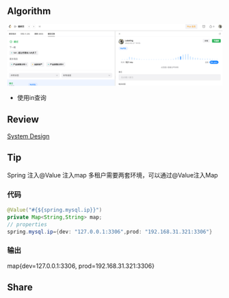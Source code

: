 ## Algorithm

![算法](../../../images/temp/sisyphus-2023-05-27-lc.png)

* 使用in查询

## Review

[System Design](https://medium.com/@olgamitroshyna/software-architecture-i-wish-i-had-known-about-this-earlier-4df43eae57db)

## Tip
Spring 注入@Value 注入map
多租户需要两套环境，可以通过@Value注入Map
### 代码
```java
@Value("#{${spring.mysql.ip}}")
private Map<String,String> map;
// properties
spring.mysql.ip={dev: "127.0.0.1:3306",prod: "192.168.31.321:3306"}
```
### 输出
map{dev=127.0.0.1:3306, prod=192.168.31.321:3306}
## Share
